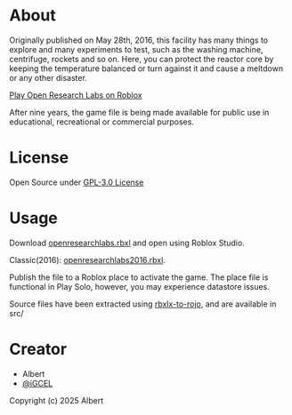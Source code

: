 # About
Originally published on May 28th, 2016, this facility has many things to explore and many experiments to test, such as the washing machine, centrifuge, rockets and so on. Here, you can protect the reactor core by keeping the temperature balanced or turn against it and cause a meltdown or any other disaster.

[Play Open Research Labs on Roblox](https://www.roblox.com/games/7021596577/Research-Labs)

After nine years, the game file is being made available for public use in educational, recreational or commercial purposes.
# License
Open Source under [GPL-3.0 License](https://github.com/Neo802/Open-Research-Labs/blob/main/LICENSE)

# Usage
Download [openresearchlabs.rbxl](https://github.com/Neo802/Open-Research-Labs/blob/main/openresearchlabs.rbxl) and open using Roblox Studio.

Classic(2016): [openresearchlabs2016.rbxl](https://github.com/Neo802/Open-Research-Labs/releases/download/Classic/openresearchlabs2016.rbxl).

Publish the file to a Roblox place to activate the game. The place file is functional in Play Solo, however, you may experience datastore issues.

Source files have been extracted using [rbxlx-to-rojo](https://github.com/rojo-rbx/rbxlx-to-rojo), and are available in src/

# Creator
- Albert
- [@iGCEL](https://www.roblox.com/users/481225191/profile)

Copyright (c) 2025 Albert
